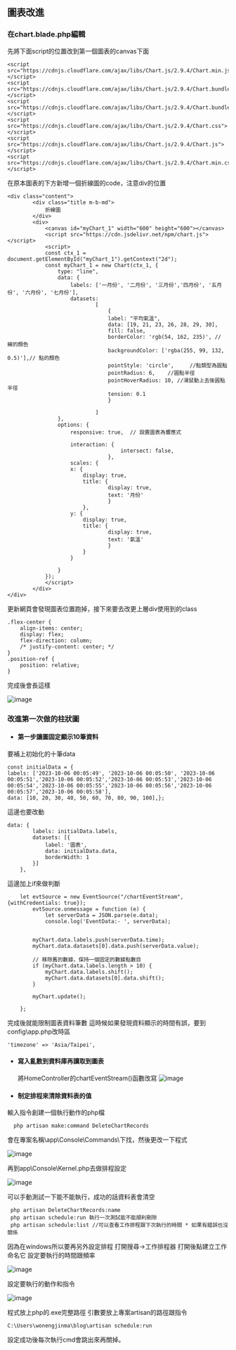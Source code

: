 
## 圖表改進
### 在chart.blade.php編輯
先將下面script的位置改到第一個圖表的canvas下面
```
<script src="https://cdnjs.cloudflare.com/ajax/libs/Chart.js/2.9.4/Chart.min.js"></script>
<script src="https://cdnjs.cloudflare.com/ajax/libs/Chart.js/2.9.4/Chart.bundle.js"></script>
<script src="https://cdnjs.cloudflare.com/ajax/libs/Chart.js/2.9.4/Chart.bundle.min.js"></script>
<script src="https://cdnjs.cloudflare.com/ajax/libs/Chart.js/2.9.4/Chart.css"></script>
<script src="https://cdnjs.cloudflare.com/ajax/libs/Chart.js/2.9.4/Chart.js"></script>
<script src="https://cdnjs.cloudflare.com/ajax/libs/Chart.js/2.9.4/Chart.min.css"></script>
```

在原本圖表的下方新增一個折線圖的code，注意div的位置
```
<div class="content">
        <div class="title m-b-md">
            折線圖
        </div>
        <div>
            <canvas id="myChart_1" width="600" height="600"></canvas>
            <script src="https://cdn.jsdelivr.net/npm/chart.js"></script>
            <script>
            const ctx_1 = document.getElementById("myChart_1").getContext("2d");
            const myChart_1 = new Chart(ctx_1, {
                type: "line",
                data: {
                    labels: ['一月份', '二月份', '三月份','四月份', '五月份', '六月份', '七月份'],
                    datasets: 
                            [
                                {   
                                label: "平均氣溫",
                                data: [19, 21, 23, 26, 28, 29, 30],
                                fill: false,
                                borderColor: 'rgb(54, 162, 235)', // 線的顏色
                                backgroundColor: ['rgba(255, 99, 132, 0.5)'],// 點的顏色
                                pointStyle: 'circle',     //點類型為圓點
                                pointRadius: 6,    //圓點半徑
                                pointHoverRadius: 10, //滑鼠動上去後圓點半徑
                                tension: 0.1
                                }
                                
                            ]
                },
                options: {
                    responsive: true,  // 設置圖表為響應式

                    interaction: {  
                                    intersect: false,
                                },
                    scales: {  
                    x: {
                        display: true,
                        title: {
                                display: true,
                                text: '月份'
                                }
                        },
                    y: {
                        display: true,
                        title: {
                                display: true,
                                text: '氣溫'
                                }
                        }
                    }

                }
            });
            </script>
        </div>
</div>
```
更新網頁會發現圖表位置跑掉，接下來要去改更上層div使用到的class
```
.flex-center {
    align-items: center;
    display: flex;
    flex-direction: column;
    /* justify-content: center; */
}
.position-ref {
    position: relative;
}
```
完成後會長這樣

![image](https://github.com/yoyo927/test/blob/6440f383e11e5742911c0eb6d8cfa961c050d733/lineChart.png)
### 改進第一次做的柱狀圖
- #### 第一步讓圖固定顯示10筆資料
要補上初始化的十筆data

```
const initialData = {
labels: ['2023-10-06 00:05:49', '2023-10-06 00:05:50', '2023-10-06 00:05:51','2023-10-06 00:05:52','2023-10-06 00:05:53','2023-10-06 00:05:54','2023-10-06 00:05:55','2023-10-06 00:05:56','2023-10-06 00:05:57','2023-10-06 00:05:58'],
data: [10, 20, 30, 40, 50, 60, 70, 80, 90, 100],};
```
這邊也要改動
```
data: {
        labels: initialData.labels,
        datasets: [{
            label: '圖表',
            data: initialData.data,
            borderWidth: 1
        }]
    },
```
這邊加上if來做判斷
```
    let evtSource = new EventSource("/chartEventStream", {withCredentials: true});
        evtSource.onmessage = function (e) {
            let serverData = JSON.parse(e.data);
            console.log('EventData:- ', serverData);


        myChart.data.labels.push(serverData.time);
        myChart.data.datasets[0].data.push(serverData.value);

        // 移除舊的數據，保持一個固定的數據點數目
        if (myChart.data.labels.length > 10) {
            myChart.data.labels.shift();
            myChart.data.datasets[0].data.shift();
        }

        myChart.update();
        
    };
```
完成後就能限制圖表資料筆數
這時候如果發現資料顯示的時間有誤，要到config\app.php改時區
```
'timezone' => 'Asia/Taipei',
```

- #### 寫入亂數到資料庫再讀取到圖表
  將HomeController的chartEventStream()函數改寫
  ![image](https://github.com/yoyo927/test/blob/f77c2c11284db72326cbbff0627db10ccbeb31bb/%E8%AE%80%E5%8F%96%E5%AF%AB%E5%85%A5.png)
- #### 制定排程來清除資料表的值
輸入指令創建一個執行動作的php檔
```
  php artisan make:command DeleteChartRecords
```
會在專案名稱\app\Console\Commands\下找，然後更改一下程式

 ![image](https://github.com/yoyo927/test/blob/346a75bc7b1e104bd94fee3b9ffd222d63f481df/command.png)

 再到app\Console\Kernel.php去做排程設定
 
 ![image](https://github.com/yoyo927/test/blob/ee6803c7381f0b196d6e8f5d131587a13b4999e3/command2.png)
 
可以手動測試一下能不能執行，成功的話資料表會清空
```
 php artisan DeleteChartRecords:name
 php artisan schedule:run 執行一次測試能不能順利刪除
 php artisan schedule:list //可以查看工作排程跟下次執行的時間 * 如果有錯誤也沒關係
```
因為在windows所以要再另外設定排程
打開搜尋->工作排程器 打開後點建立工作命名它
設定要執行的時間跟頻率

![image](https://github.com/yoyo927/test/blob/8ba46f79f16fec630f904b7cab5139a48a9d9990/%E6%8E%92%E7%A8%8B1.png)

設定要執行的動作和指令

![image](https://github.com/yoyo927/test/blob/8ba46f79f16fec630f904b7cab5139a48a9d9990/%E6%8E%92%E7%A8%8B2.png)

程式放上php的.exe完整路徑
引數要放上專案artisan的路徑跟指令
```
C:\Users\wonengjinma\blog\artisan schedule:run
```
設定成功後每次執行cmd會跳出來再關掉。
